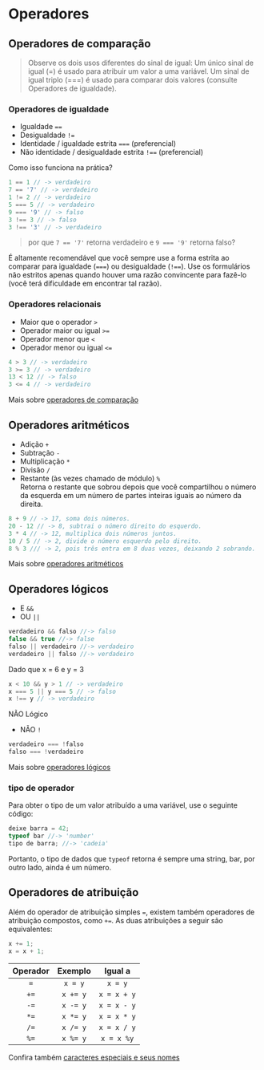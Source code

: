# Operadores

## Operadores de comparação

>Observe os dois usos diferentes do sinal de igual:
>Um único sinal de igual (=) é usado para atribuir um valor a uma variável.
Um sinal de igual triplo (===) é usado para comparar dois valores (consulte Operadores de igualdade).

### Operadores de igualdade

* Igualdade `==`
* Desigualdade `!=`
* Identidade / igualdade estrita `===` (preferencial)
* Não identidade / desigualdade estrita `!==` (preferencial)

Como isso funciona na prática?

``` js
1 == 1 // -> verdadeiro
7 == '7' // -> verdadeiro
1 != 2 // -> verdadeiro
5 === 5 // -> verdadeiro
9 === '9' // -> falso
3 !== 3 // -> falso
3 !== '3' // -> verdadeiro
```

> por que `7 == '7'` retorna verdadeiro e `9 === '9'` retorna falso?

É altamente recomendável que você sempre use a forma estrita ao comparar para igualdade (`===`) ou desigualdade (`!==`). Use os formulários não estritos apenas quando houver uma razão convincente para fazê-lo (você terá dificuldade em encontrar tal razão).

### Operadores relacionais

* Maior que o operador `>`
* Operador maior ou igual `>=`
* Operador menor que `<`
* Operador menor ou igual `<=`

``` js
4 > 3 // -> verdadeiro
3 >= 3 // -> verdadeiro
13 < 12 // -> falso
3 <= 4 // -> verdadeiro
```

Mais sobre [operadores de comparação](https://developer.mozilla.org/en-US/docs/Web/JavaScript/Reference/Operators/Comparison_Operators)

## Operadores aritméticos

* Adição `+`
* Subtração `-`
* Multiplicação `*`
* Divisão `/`
* Restante (às vezes chamado de módulo) `%`
<br>Retorna o restante que sobrou depois que você compartilhou o número da esquerda em um número de partes inteiras iguais ao número da direita.

``` js
8 + 9 // -> 17, soma dois números.
20 - 12 // -> 8, subtrai o número direito do esquerdo.
3 * 4 // -> 12, multiplica dois números juntos.
10 / 5 // -> 2, divide o número esquerdo pelo direito.
8 % 3 /// -> 2, pois três entra em 8 duas vezes, deixando 2 sobrando.
```

Mais sobre [operadores aritméticos](https://developer.mozilla.org/en-US/docs/Web/JavaScript/Reference/Operators/Arithmetic_Operators#.25_.28Modulus.29)

## Operadores lógicos

* E `&&`
* OU `||`

``` js
verdadeiro && falso //-> falso
false && true //-> false
falso || verdadeiro //-> verdadeiro
verdadeiro || falso //-> verdadeiro
```

Dado que x = 6 e y = 3
``` js
x < 10 && y > 1 // -> verdadeiro
x === 5 || y === 5 // -> falso
x !== y // -> verdadeiro
```

NÃO Lógico

* NÃO `!`

``` js
verdadeiro === !falso
falso === !verdadeiro
```

Mais sobre [operadores lógicos](https://developer.mozilla.org/en-US/docs/Web/JavaScript/Reference/Operators/Logical_Operators)

### tipo de operador

Para obter o tipo de um valor atribuído a uma variável, use o seguinte código:

``` js
deixe barra = 42;
typeof bar //-> 'number'
tipo de barra; //-> 'cadeia'
```

Portanto, o tipo de dados que `typeof` retorna é sempre uma string, bar, por outro lado, ainda é um número.

## Operadores de atribuição

Além do operador de atribuição simples `=`, existem também operadores de atribuição compostos, como `+=`. As duas atribuições a seguir são equivalentes:

``` js
x += 1;
x = x + 1;
```

|Operador| Exemplo| Igual a|
|:------:|:--------:|:-------:|
|`=` | `x = y` | `x = y`|
|`+=`| `x += y` | `x = x + y`|
|`-=`| `x -= y` | `x = x - y`|
|`*=`| `x *= y` | `x = x * y`|
|`/=`| `x /= y` | `x = x / y`|
|`%=`| `x %= y` | `x = x %y`|

Confira também [caracteres especiais e seus nomes](names_of_special_characters.md)
